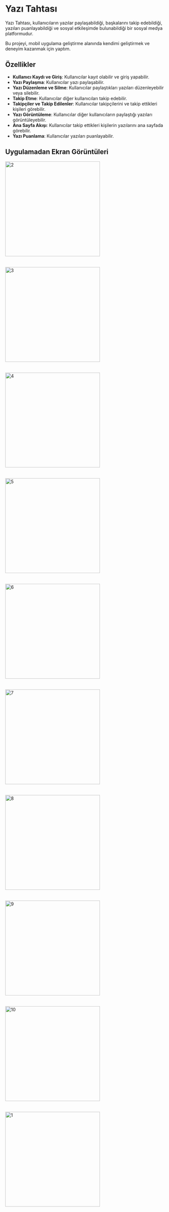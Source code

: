 # Yazı Tahtası

Yazı Tahtası, kullanıcıların yazılar paylaşabildiği, başkalarını takip edebildiği, yazıları puanlayabildiği ve sosyal etkileşimde bulunabildiği bir sosyal medya platformudur.

Bu projeyi, mobil uygulama geliştirme alanında kendimi geliştirmek ve deneyim kazanmak için yaptım.

## Özellikler

- **Kullanıcı Kaydı ve Giriş**: Kullanıcılar kayıt olabilir ve giriş yapabilir.
- **Yazı Paylaşma**: Kullanıcılar yazı paylaşabilir.
- **Yazı Düzenleme ve Silme**: Kullanıcılar paylaştıkları yazıları düzenleyebilir veya silebilir.
- **Takip Etme**: Kullanıcılar diğer kullanıcıları takip edebilir.
- **Takipçiler ve Takip Edilenler**: Kullanıcılar takipçilerini ve takip ettikleri kişileri görebilir.
- **Yazı Görüntüleme**: Kullanıcılar diğer kullanıcıların paylaştığı yazıları görüntüleyebilir.
- **Ana Sayfa Akışı**: Kullanıcılar takip ettikleri kişilerin yazılarını ana sayfada görebilir.
- **Yazı Puanlama**: Kullanıcılar yazıları puanlayabilir.

## Uygulamadan Ekran Görüntüleri


<img src="https://github.com/user-attachments/assets/106bed8a-2bd5-4b1b-a5fc-4607c626efbc" alt="2" width="300">
<br><br>
<br>
<img src="https://github.com/user-attachments/assets/d39b0cd2-fb2f-49d7-9060-71b9fb9ee00c" alt="3" width="300">
<br><br>
<br>
<img src="https://github.com/user-attachments/assets/22755962-fc82-4292-8ed6-62b45f76eda8" alt="4" width="300">
<br><br>
<br>
<img src="https://github.com/user-attachments/assets/86f0f23b-e372-46ce-a35e-4ad5037ce5aa" alt="5" width="300">
<br><br>
<br>
<img src="https://github.com/user-attachments/assets/eaba10a1-b9b5-42ca-b5f1-c4c55ae370b2" alt="6" width="300">
<br><br>
<br>
<img src="https://github.com/user-attachments/assets/2f1f580a-2165-4445-82d3-a8d9894642a7" alt="7" width="300">
<br><br>
<br>
<img src="https://github.com/user-attachments/assets/ad1ddc49-7b30-4ff7-9beb-9f76477f1ce1" alt="8" width="300">
<br><br>
<br>
<img src="https://github.com/user-attachments/assets/000d198f-5525-4bf7-bbf4-83b1918ba684" alt="9" width="300">
<br><br>
<br>
<img src="https://github.com/user-attachments/assets/9267ec45-489b-4380-94d1-c8ad924b692f" alt="10" width="300">
<br><br>
<br>
<img src="https://github.com/user-attachments/assets/2fdfa750-c428-4c9f-bac4-0f9c65bfa4ad" alt="1" width="300">

